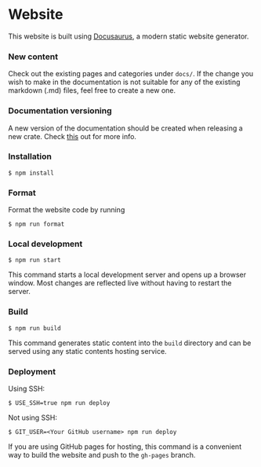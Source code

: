 # Website

This website is built using [Docusaurus](https://docusaurus.io/), a modern static website generator.

### New content

Check out the existing pages and categories under `docs/`. If the change you wish to make in the documentation is not suitable for any of the existing markdown (.md) files, feel free to create a new one.

### Documentation versioning

A new version of the documentation should be created when releasing a new crate. Check [this](../.github/CONTRIBUTING#new-devnet-version-release) out for more info.

### Installation

```
$ npm install
```

### Format

Format the website code by running

```
$ npm run format
```

### Local development

```
$ npm run start
```

This command starts a local development server and opens up a browser window. Most changes are reflected live without having to restart the server.

### Build

```
$ npm run build
```

This command generates static content into the `build` directory and can be served using any static contents hosting service.

### Deployment

Using SSH:

```
$ USE_SSH=true npm run deploy
```

Not using SSH:

```
$ GIT_USER=<Your GitHub username> npm run deploy
```

If you are using GitHub pages for hosting, this command is a convenient way to build the website and push to the `gh-pages` branch.
